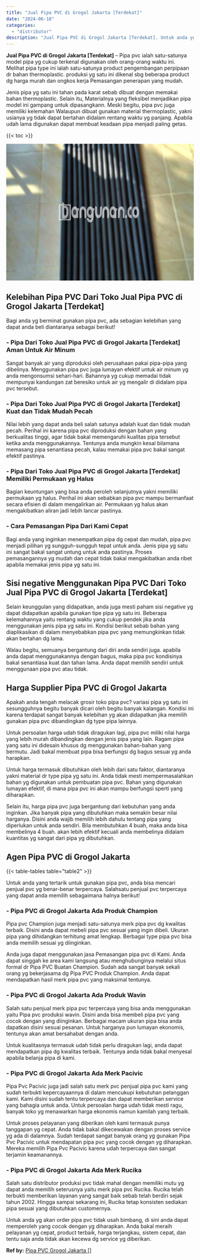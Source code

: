```yaml
---
title: "Jual Pipa PVC di Grogol Jakarta [Terdekat]"
date: "2024-06-18"
categories: 
  - "distributor"
description: "Jual Pipa PVC di Grogol Jakarta [Terdekat]. Untuk anda yg akan order pipa pvc tidak usah bimbang, di sini anda dapat memperoleh yang cocok dengan yg diharapk..."
---
```


**Jual Pipa PVC di Grogol Jakarta \[Terdekat\]** – Pipa pvc ialah satu-satunya model pipa yg cukup terkenal digunakan oleh orang-orang waktu ini. Melihat pipa type ini ialah satu-satunya product pengembangan perpipaan dr bahan thermoplastic. produksi yg satu ini dikenal sbg beberapa product dg harga murah dan ongkos kerja Pemasangan penerapan yang mudah.

Jenis pipa yg satu ini tahan pada karat sebab dibuat dengan memakai bahan thermoplastic. Selain itu, Materialnya yang fleksibel menjadikan pipa model ini gampang untuk dipasangkann. Meski begitu, pipa pvc juga memiliki kelemahan Walaupun dibuat gunakan material thermoplastic, yakni usianya yg tidak dapat bertahan didalam rentang waktu yg panjang. Apabila udah lama digunakan dapat membuat keadaan pipa menjadi paling getas.

{{< toc >}}

![Jual Pipa PVC di Grogol Jakarta [Terdekat]](/images/jaul-pipa-pvc-31.png)

## Kelebihan Pipa PVC Dari Toko Jual Pipa PVC di Grogol Jakarta \[Terdekat\]

Bagi anda yg berminat gunakan pipa pvc, ada sebagian kelebihan yang dapat anda beli diantaranya sebagai berikut!

### \- Pipa Dari Toko Jual Pipa PVC di Grogol Jakarta \[Terdekat\] Aman Untuk Air Minum

Sangat banyak air yang diproduksi oleh perusahaan pakai pipa-pipa yang dibelinya. Menggunakan pipa pvc juga lumayan efektif untuk air minum yg anda mengonsumsi sehari-hari. Bahannya yg cukup memadai tidak mempunyai kandungan zat beresiko untuk air yg mengalir di didalam pipa pvc tersebut.

### \- Pipa Dari Toko Jual Pipa PVC di Grogol Jakarta \[Terdekat\] Kuat dan Tidak Mudah Pecah

Nilai lebih yang dapat anda beli salah satunya adalah kuat dan tidak mudah pecah. Perihal ini karena pipa pvc diproduksi dengan bahan yang berkualitas tinggi, agar tidak bakal memengaruhi kualitas pipa tersebut ketika anda menggunakannya. Tentunya anda mungkin kesal bilamana memasang pipa senantiasa pecah, kalau memakai pipa pvc bakal sangat efektif pastinya.

### \- Pipa Dari Toko Jual Pipa PVC di Grogol Jakarta \[Terdekat\] Memiliki Permukaan yg Halus

Bagian keuntungan yang bisa anda peroleh selanjutnya yakni memiliki permukaan yg halus. Perihal ini akan sebabkan pipa pvc mampu bermanfaat secara efisien di dalam mengalirkan air. Permukaan yg halus akan mengakibatkan aliran jadi lebih lancar pastinya.

### \- Cara Pemasangan Pipa Dari Kami Cepat

Bagi anda yang inginkan menempatkan pipa dg cepat dan mudah, pipa pvc menjadi pilihan yg sungguh-sungguh tepat untuk anda. Jenis pipa yg satu ini sangat bakal sangat untung untuk anda pastinya. Proses pemasangannya yg mudah dan cepat tidak bakal mengakibatkan anda ribet apabila memakai jenis pipa yg satu ini.

## Sisi negative Menggunakan Pipa PVC Dari Toko Jual Pipa PVC di Grogol Jakarta \[Terdekat\]

Selain keunggulan yang didapatkan, anda juga mesti paham sisi negative yg dapat didapatkan apabila gunakan tipe pipa yg satu ini. Beberapa kelemahannya yaitu rentang waktu yang cukup pendek jika anda menggunakan jenis pipa yg satu ini. Kondisi berikut sebab bahan yang diaplikasikan di dalam menyebabkan pipa pvc yang memungkinkan tidak akan bertahan dg lama.

Walau begitu, semuanya bergantung dari diri anda sendiri juga. apabila anda dapat menggunakannya dengan bagus, maka pipa pvc kondisinya bakal senantiasa kuat dan tahan lama. Anda dapat memilih sendiri untuk menggunaan pipa pvc atau tidak.

## Harga Supplier Pipa PVC di Grogol Jakarta

Apakah anda tengah melacak grosir toko pipa pvc? variasi pipa yg satu ini sesungguhnya begitu banyak dicari oleh begitu banyak kalangan. Kondisi ini karena terdapat sangat banyak kelebihan yg akan didapatkan jika memilih gunakan pipa pvc dibandingkan dg type pipa lainnya.

Untuk persoalan harga udah tidak diragukan lagi, pipa pvc miliki nilai harga yang lebih murah dibandingkan dengan jenis pipa yang lain. Ragam pipa yang satu ini didesain khusus dg menggunakan bahan-bahan yang bermutu. Jadi bakal membuat pipa bisa berfungsi dg bagus sesuai yg anda harapkan.

Untuk harga termasuk dibutuhkan oleh lebih dari satu faktor, diantaranya yakni material dr type pipa yg satu ini. Anda tidak mesti mempermasalahkan bahan yg digunakan untuk pembuatan pipa pvc. Bahan yang digunakan lumayan efektif, di mana pipa pvc ini akan mampu berfungsi sperti yang diharapkan.

Selain itu, harga pipa pvc juga bergantung dari kebutuhan yang anda inginkan. Jika banyak pipa yang dibutuhkan maka semakin besar nilai harganya. Disini anda wajib memilih lebih dahulu tentang pipa yang diperlukan untuk anda sendiri. Bila membutuhkan 4 buah, maka anda bisa membelinya 4 buah. akan lebih efektif kecuali anda membelinya didalam kuantitas yg sangat dari pipa yg dibutuhkan.

## Agen Pipa PVC di Grogol Jakarta

{{< table-tables table="table2" >}}

Untuk anda yang tertarik untuk gunakan pipa pvc, anda bisa mencari penjual pvc yg benar-benar terpercaya. Salahsatu penjual pvc terpercaya yang dapat anda memilih sebagaimana halnya berikut!

### \- Pipa PVC di Grogol Jakarta Ada Produk Champion

Pipa pvc Champion juga menjadi satu-satunya merk pipa pvc dg kwalitas terbaik. Disini anda dapat mebeli pipa pvc sesuai yang ingin dibeli. Ukuran pipa yang dihidangkan terhitung amat lengkap. Berbagai type pipa pvc bisa anda memilih sesuai yg diinginkan.

Anda juga dapat menggunakan jasa Pemasangan pipa pvc di Kami. Anda dapat singgah ke area kami langsung atau menghubunginya melalui situs formal dr Pipa PVC Buatan Champion. Sudah ada sangat banyak sekali orang yg bekerjasama dg Pipa PVC Produk Champion. Anda dapat mendapatkan hasil merk pipa pvc yang maksimal tentunya.

### \- Pipa PVC di Grogol Jakarta Ada Produk Wavin

Salah satu penjual merk pipa pvc terpercaya yang bisa anda menggunakan yaitu Pipa pvc produksi wavin. Disini anda bisa membeli pipa pvc yang cocok dengan yang diinginkan. Berbagai macam ukuran pipa bisa anda dapatkan disini sesuai pesanan. Untuk harganya pun lumayan ekonomis, tentunya akan amat bersahabat dengan anda.

Untuk kualitasnya termasuk udah tidak perlu diragukan lagi, anda dapat mendapatkan pipa dg kwalitas terbaik. Tentunya anda tidak bakal menyesal apabila belanja pipa di kami.

### \- Pipa PVC di Grogol Jakarta Ada Merk Pacivic

Pipa Pvc Pacivic juga jadi salah satu merk pvc penjual pipa pvc kami yang sudah terbukti kepercayaannya di dalam mencukupi kebutuhan pelanggan kami. Kami disini sudah tentu terpercaya dan dapat memberikan service yang bahagia untuk anda. Untuk persoalan harga udah tidak mesti ragu, banyak toko yg menawarkan harga ekonomis namun kamilah yang terbaik.

Untuk proses pelayanan yang diberikan oleh kami termasuk punya tanggapan yg cepat. Anda tidak bakal dikecewakan dengan proses service yg ada di dalamnya. Sudah terdapat sangat banyak orang yg gunakan Pipa Pvc Pacivic untuk mendapatan pipa pvc yang cocok dengan yg diharapkan. Mereka memilih Pipa Pvc Pacivic karena udah terpercaya dan sangat terjamin keamanannya.

### \- Pipa PVC di Grogol Jakarta Ada Merk Rucika

Salah satu distributor produksi pvc tidak mahal dengan memiliki mutu yg dapat anda memilih seterusnya yaitu merk pipa pvc Rucika. Rucika telah terbukti memberikan layanan yang sangat baik sebab telah berdiri sejak tahun 2002. Hingga sampai sekarang ini, Rucika tetap konsisten sediakan pipa sesuai yang dibutuhkan customernya.

Untuk anda yg akan order pipa pvc tidak usah bimbang, di sini anda dapat memperoleh yang cocok dengan yg diharapkan. Anda bakal meraih pelayanan yg cepat, product terbaik, harga terjangkau, sistem cepat, dan tentu saja anda tidak akan kecewa dg service yg diberikan.

**Ref by:** [Pipa PVC Grogol Jakarta []](https://id.wikipedia.org/wiki/Pipa)
